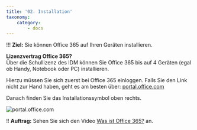 ```yaml
---
title: '02. Installation'
taxonomy:
    category:
        - docs
---
```


!!! **Ziel:** Sie können Office 365 auf Ihren Geräten installieren.

**Lizenzvertrag Office 365?**<br>
Über die Schullizenz des IDM können Sie Office 365 bis auf 4 Geräten (egal ob Handy, Notebook oder PC) installieren.

Hierzu müssen Sie sich zuerst bei Office 365 einloggen. Falls Sie den Link nicht zur Hand haben, geht es am besten über: [portal.office.com](https://portal.office.com)

Danach finden Sie das Installationssymbol oben rechts.

![portal.office.com](https://portal.office.com)


!! **Auftrag:** Sehen Sie sich den Video [Was ist Office 365?](https://www.video2brain.com/de/tutorial/was-ist-office-365) an.


